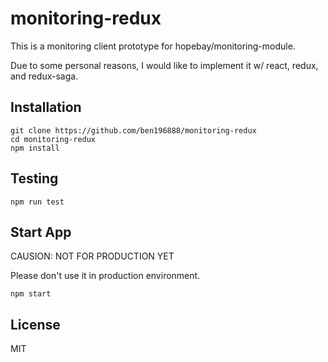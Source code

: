 # monitoring-redux

This is a monitoring client prototype for hopebay/monitoring-module.

Due to some personal reasons, I would like to implement it w/ react, redux, and redux-saga.

## Installation

``` shell
git clone https://github.com/ben196888/monitoring-redux
cd monitoring-redux
npm install
```

## Testing

``` shell
npm run test
```

## Start App

CAUSION: NOT FOR PRODUCTION YET

Please don't use it in production environment.

``` shell
npm start
```

## License

MIT